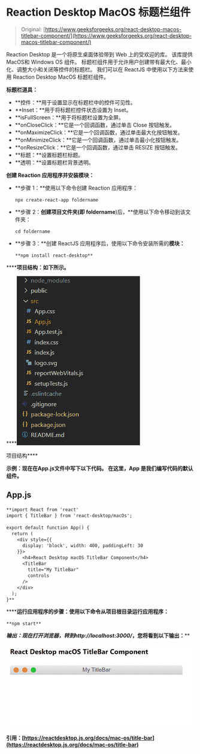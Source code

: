 # Reaction Desktop MacOS 标题栏组件

> Original: [https://www.geeksforgeeks.org/react-desktop-macos-titlebar-component/](https://www.geeksforgeeks.org/react-desktop-macos-titlebar-component/)

Reaction Desktop 是一个将原生桌面体验带到 Web 上的受欢迎的库。 该库提供MacOS和 Windows OS 组件。 标题栏组件用于允许用户创建带有最大化、最小化、调整大小和关闭等控件的标题栏。 我们可以在 ReactJS 中使用以下方法来使用 Reaction Desktop MacOS 标题栏组件。

**标题栏道具：**

*   **控件：**用于设置显示在标题栏中的控件可见性。
*   **Inset：**用于将标题栏控件状态设置为 Inset。
*   **isFullScreen：**用于将标题栏设置为全屏。
*   **onCloseClick：**它是一个回调函数，通过单击 Close 按钮触发。
*   **onMaximizeClick：**它是一个回调函数，通过单击最大化按钮触发。
*   **onMinimizeClick：**它是一个回调函数，通过单击最小化按钮触发。
*   **onResizeClick：**它是一个回调函数，通过单击 RESIZE 按钮触发。
*   **标题：**设置标题栏标题。
*   **透明：**设置标题栏背景透明。

**创建 Reaction 应用程序并安装模块：**

*   **步骤 1：**使用以下命令创建 Reaction 应用程序：

    ```
    npx create-react-app foldername
    ```

*   **步骤 2：**创建项目文件夹(即 foldername**)后，**使用以下命令移动到该文件夹：

    ```
    cd foldername
    ```

*   **步骤 3：**创建 ReactJS 应用程序后，使用以下命令安装所需的****模块：****

    ```
    **npm install react-desktop**
    ```

******项目结构：**如下所示。****

****![](img/f04ae0d8b722a9fff0bd9bd138b29c23.png)

项目结构**** 

******示例：**现在在**App.js**文件中写下以下代码。 在这里，App 是我们编写代码的默认组件。****

## ****App.js****

```
**import React from 'react'
import { TitleBar } from 'react-desktop/macOs';

export default function App() {
  return (
    <div style={{
      display: 'block', width: 400, paddingLeft: 30
    }}>
      <h4>React Desktop macOS TitleBar Component</h4>
      <TitleBar
        title="My TitleBar"
        controls
      />
    </div>
  );
}**
```

******运行应用程序的步骤：**使用以下命令从项目根目录运行应用程序：****

```
**npm start**
```

******输出：**现在打开浏览器，转到***http://localhost:3000/***，您将看到以下输出：****

****![](img/fc3e02ae700e78dac096008afaa3a1cc.png)****

******引用：**[https://reactdesktop.js.org/docs/mac-os/title-bar](https://reactdesktop.js.org/docs/mac-os/title-bar)****